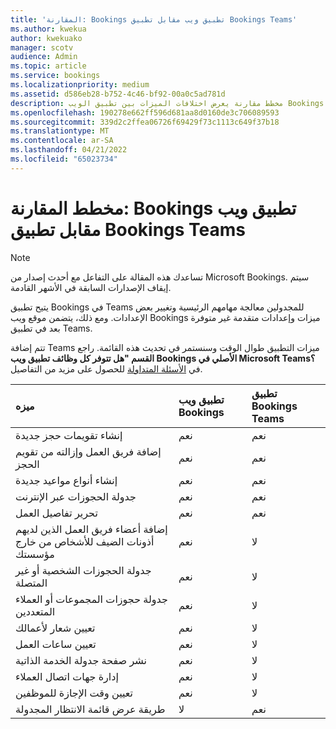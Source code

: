 ```yaml
---
title: 'المقارنة: Bookings تطبيق ويب مقابل تطبيق Bookings Teams'
ms.author: kwekua
author: kwekuako
manager: scotv
audience: Admin
ms.topic: article
ms.service: bookings
ms.localizationpriority: medium
ms.assetid: d586eb28-b752-4c46-bf92-00a0c5ad781d
description: مخطط مقارنة يعرض اختلافات الميزات بين تطبيق الويب Bookings وتطبيق Bookings Teams.
ms.openlocfilehash: 190278e662ff596d681aa8d0160de3c706089593
ms.sourcegitcommit: 339d2c2ffea06726f69429f73c1113c649f37b18
ms.translationtype: MT
ms.contentlocale: ar-SA
ms.lasthandoff: 04/21/2022
ms.locfileid: "65023734"
---
```

# <a name="comparison-chart-bookings-web-app-vs-bookings-teams-app"></a>مخطط المقارنة: Bookings تطبيق ويب مقابل تطبيق Bookings Teams

> [!NOTE]
> تساعدك هذه المقالة على التفاعل مع أحدث إصدار من Microsoft Bookings. سيتم إيقاف الإصدارات السابقة في الأشهر القادمة.

يتيح تطبيق Bookings في Teams للمجدولين معالجة مهامهم الرئيسية وتغيير بعض الإعدادات. ومع ذلك، يتضمن موقع ويب Bookings ميزات وإعدادات متقدمة غير متوفرة بعد في تطبيق Teams.

تتم إضافة Teams ميزات التطبيق طوال الوقت وسنستمر في تحديث هذه القائمة. راجع **القسم "هل تتوفر كل وظائف تطبيق ويب Bookings الأصلي في Microsoft Teams؟** في [الأسئلة المتداولة](bookings-faq.yml) للحصول على مزيد من التفاصيل.

| ميزه | تطبيق ويب Bookings | تطبيق Bookings Teams |
|:---|:---|:---|
| إنشاء تقويمات حجز جديدة | نعم | نعم |
| إضافة فريق العمل وإزالته من تقويم الحجز | نعم | نعم |
| إنشاء أنواع مواعيد جديدة | نعم | نعم |
| جدولة الحجوزات عبر الإنترنت | نعم | نعم |
| تحرير تفاصيل العمل | نعم | نعم |
| إضافة أعضاء فريق العمل الذين لديهم أذونات الضيف للأشخاص من خارج مؤسستك | نعم | لا |
| جدولة الحجوزات الشخصية أو غير المتصلة | نعم | لا |
| جدولة حجوزات المجموعات أو العملاء المتعددين | نعم | لا |
| تعيين شعار لأعمالك | نعم | لا |
| تعيين ساعات العمل | نعم | لا |
| نشر صفحة جدولة الخدمة الذاتية | نعم | لا |
| إدارة جهات اتصال العملاء | نعم | لا |
| تعيين وقت الإجازة للموظفين | نعم | لا |
| طريقة عرض قائمة الانتظار المجدولة | لا | نعم |
